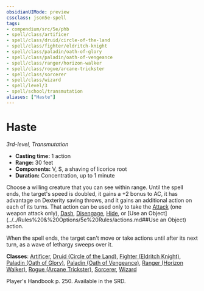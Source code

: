 ```yaml
---
obsidianUIMode: preview
cssclass: json5e-spell
tags:
- compendium/src/5e/phb
- spell/class/artificer
- spell/class/druid/circle-of-the-land
- spell/class/fighter/eldritch-knight
- spell/class/paladin/oath-of-glory
- spell/class/paladin/oath-of-vengeance
- spell/class/ranger/horizon-walker
- spell/class/rogue/arcane-trickster
- spell/class/sorcerer
- spell/class/wizard
- spell/level/3
- spell/school/transmutation
aliases: ["Haste"]
---
```

# Haste
*3rd-level, Transmutation*  

- **Casting time:** 1 action
- **Range:** 30 feet
- **Components:** V, S, a shaving of licorice root
- **Duration:** Concentration, up to 1 minute

Choose a willing creature that you can see within range. Until the spell ends, the target's speed is doubled, it gains a +2 bonus to AC, it has advantage on Dexterity saving throws, and it gains an additional action on each of its turns. That action can be used only to take the [Attack](../../Rules%20&%20Options/5e%20Rules/actions.md##Attack) (one weapon attack only), [Dash](../../Rules%20&%20Options/5e%20Rules/actions.md##Dash), [Disengage](../../Rules%20&%20Options/5e%20Rules/actions.md##Disengage), [Hide](../../Rules%20&%20Options/5e%20Rules/actions.md##Hide), or [Use an Object](../../Rules%20&%20Options/5e%20Rules/actions.md##Use an Object) action.

When the spell ends, the target can't move or take actions until after its next turn, as a wave of lethargy sweeps over it.

**Classes**: [Artificer](../classes/artificer-tce.md#), [Druid (Circle of the Land)](../classes/druid-circle-of-the-land.md#), [Fighter (Eldritch Knight)](../classes/fighter-eldritch-knight.md#), [Paladin (Oath of Glory)](../classes/paladin-oath-of-glory-tce.md#), [Paladin (Oath of Vengeance)](../classes/paladin-oath-of-vengeance.md#), [Ranger (Horizon Walker)](../classes/ranger-horizon-walker-xge.md#), [Rogue (Arcane Trickster)](../classes/rogue-arcane-trickster.md#), [Sorcerer](../classes/sorcerer.md#), [Wizard](../classes/wizard.md#)

Player's Handbook p. 250. Available in the SRD.